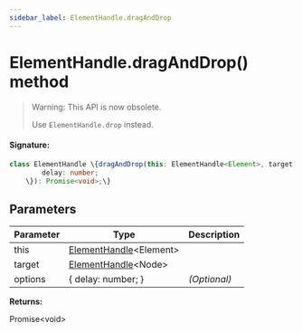 ```yaml
---
sidebar_label: ElementHandle.dragAndDrop
---
```


# ElementHandle.dragAndDrop() method

> Warning: This API is now obsolete.
>
> Use `ElementHandle.drop` instead.

#### Signature:

```typescript
class ElementHandle \{dragAndDrop(this: ElementHandle<Element>, target: ElementHandle<Node>, options?: \{
        delay: number;
    \}): Promise<void>;\}
```

## Parameters

| Parameter | Type                                                         | Description  |
| --------- | ------------------------------------------------------------ | ------------ |
| this      | [ElementHandle](./puppeteer.elementhandle.md)&lt;Element&gt; |              |
| target    | [ElementHandle](./puppeteer.elementhandle.md)&lt;Node&gt;    |              |
| options   | \{ delay: number; \}                                         | _(Optional)_ |

**Returns:**

Promise&lt;void&gt;
